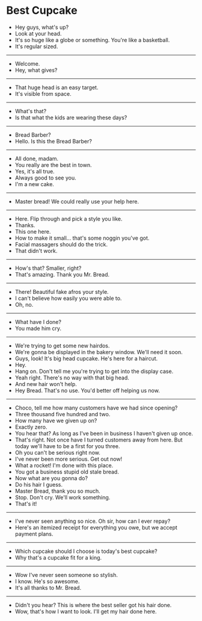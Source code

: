 # Best Cupcake

- Hey guys, what's up?
- Look at your head.
- It's so huge like a globe or something. You're like a basketball.
- It's regular sized.
* * *
- Welcome.
- Hey, what gives?
* * *
- That huge head is an easy target.
- It's visible from space.
* * *
- What's that?
- Is that what the kids are wearing these days?
* * *
- Bread Barber?
- Hello. Is this the Bread Barber?
* * *
- All done, madam.
- You really are the best in town.
- Yes, it's all true.
- Always good to see you.
- I'm a new cake.
* * *
- Master bread! We could really use your help here.
* * *
- Here. Flip through and pick a style you like.
- Thanks.
- This one here.
- How to make it small... that's some noggin you've got.
- Facial massagers should do the trick.
- That didn't work.
* * *
- How's that? Smaller, right?
- That's amazing. Thank you Mr. Bread.
* * *
- There! Beautiful fake afros your style.
- I can't believe how easily you were able to.
- Oh, no.
* * *
- What have I done?
- You made him cry.
* * *
- We're trying to get some new hairdos.
- We're gonna be displayed in the bakery window. We'll need it soon.
- Guys, look! It's big head cupcake. He's here for a haircut.
- Hey.
- Hang on. Don't tell me you're trying to get into the display case.
- Yeah right. There's no way with that big head.
- And new hair won't help.
- Hey Bread. That's no use. You'd better off helping us now.
* * *
- Choco, tell me how many customers have we had since opening?
- Three thousand five hundred and two.
- How many have we given up on?
- Exactly zero.
- You hear that? As long as I've been in business I haven't given up once.
- That's right. Not once have I turned customers away from here. But today we'll have to be a first for you three.
- Oh you can't be serious right now.
- I've never been more serious. Get out now!
- What a rocket! I'm done with this place.
- You got a business stupid old stale bread.
- Now what are you gonna do?
- Do his hair I guess.
- Master Bread, thank you so much.
- Stop. Don't cry. We'll work something.
- That's it!
* * *
- I've never seen anything so nice. Oh sir, how can I ever repay?
- Here's an itemized receipt for everything you owe, but we accept payment plans.
* * *
- Which cupcake should I choose is today's best cupcake?
- Why that's a cupcake fit for a king.
* * *
- Wow I've never seen someone so stylish.
- I know. He's so awesome.
- It's all thanks to Mr. Bread.
* * *
- Didn't you hear? This is where the best seller got his hair done.
- Wow, that's how I want to look. I'll get my hair done here.
